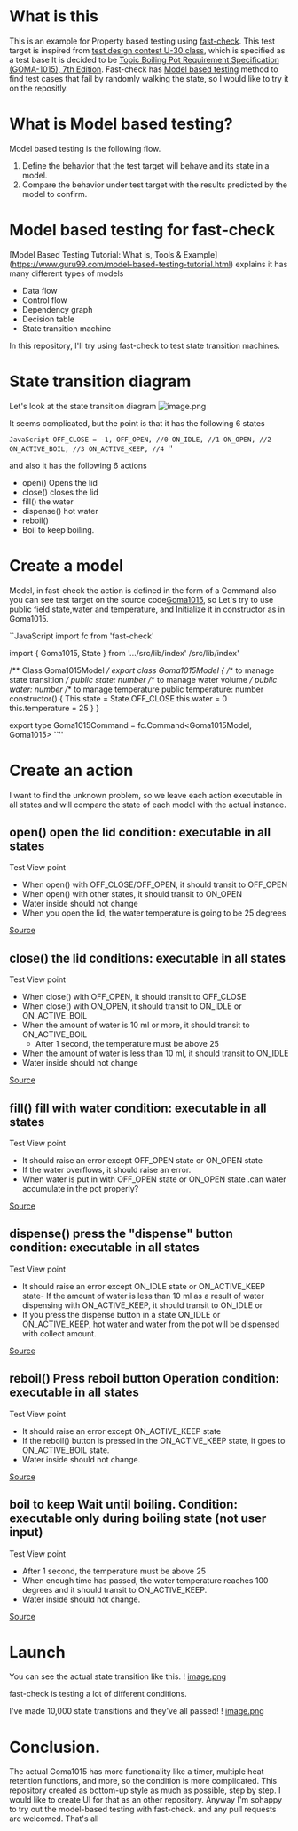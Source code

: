 # What is this
This is an example for Property based testing using [fast-check](https://github.com/dubzzz/fast-check).
This test target is inspired from [test design contest U-30 class](http://aster.or.jp/business/contest/rulebooku30.html), which is specified as a test base
It is decided to be [Topic Boiling Pot Requirement Specification (GOMA-1015), 7th Edition](http://www.sessame.jp/workinggroup/WorkingGroup2/POT_Specification.htm).
Fast-check has [Model based testing](https://www.guru99.com/model-based-testing-tutorial.html) method to find test cases that fail by randomly walking the state, so I would like to try it on the repositly.

# What is Model based testing?
Model based testing is the following flow.
1. Define the behavior that the test target will behave and its state in a model.
2. Compare the behavior under test target with the results predicted by the model to confirm.

# Model based testing for fast-check
[Model Based Testing Tutorial: What is, Tools & Example] (https://www.guru99.com/model-based-testing-tutorial.html) explains it has many different types of models

- Data flow
- Control flow
- Dependency graph
- Decision table
- State transition machine

In this repository, I'll try using fast-check to test state transition machines.

# State transition diagram
Let's look at the state transition diagram 
![image.png](https://qiita-image-store.s3.ap-northeast-1.amazonaws.com/0/1817/373dba8d-4b24-707e-478e-a3a71ab61716.png)

It seems complicated, but the point is that 
it has the following 6 states

``JavaScript
OFF_CLOSE = -1,
OFF_OPEN, //0
ON_IDLE, //1
ON_OPEN, //2
ON_ACTIVE_BOIL, //3
ON_ACTIVE_KEEP, //4
``''

and also it has the following 6 actions

- open() Opens the lid
- close() closes the lid
- fill() the water
- dispense() hot water
- reboil()
- Boil to keep boiling.


# Create a model
Model, in fast-check the action is defined in the form of a Command
also you can see test target on the source code[Goma1015](https://raw.githubusercontent.com/freddiefujiwara/goma-1015/master/src/lib/index.ts), 
so Let's try to use  public field  state,water and temperature, and
Initialize it in constructor as in Goma1015.

``JavaScript
import fc from 'fast-check'

import { Goma1015, State } from '.../src/lib/index' /src/lib/index'

/** Class Goma1015Model */
export class Goma1015Model {
  /** to manage state transition */
  public state: number
  /** to manage water volume */
  public water: number
  /** to manage temperature
  public temperature: number
  constructor() {
    This.state = State.OFF_CLOSE
    this.water = 0
    this.temperature = 25
  }
}

export type Goma1015Command = fc.Command<Goma1015Model, Goma1015>
``''

# Create an action
I want to find the unknown problem, so we leave each action executable in all states
and will compare the state of each model with the actual instance.

## open() open the lid condition: executable in all states
Test View point

- When open()  with OFF_CLOSE/OFF_OPEN, it should transit to OFF_OPEN
- When open() with other states, it should transit to ON_OPEN
- Water inside should not change 
- When you open the lid, the water temperature is going to be 25 degrees

[Source](https://raw.githubusercontent.com/freddiefujiwara/goma-1015/feature/model-based/model_based/OpenCommand.ts)
## close() the lid conditions: executable in all states
Test View point

- When close()  with OFF_OPEN, it should transit to OFF_CLOSE
- When close()  with ON_OPEN, it should transit to ON_IDLE or ON_ACTIVE_BOIL
 - When the amount of water is 10 ml or more, it should transit to ON_ACTIVE_BOIL
    - After 1 second, the temperature must be above 25
 - When the amount of water is less than 10 ml, it should transit to ON_IDLE
- Water inside should not change 

[Source](https://raw.githubusercontent.com/freddiefujiwara/goma-1015/feature/model-based/model_based/CloseCommand.ts)
## fill() fill with water condition: executable in all states
Test View point

- It should raise an error except OFF_OPEN state or ON_OPEN state
- If the water overflows, it should raise an error.
- When water is put in with OFF_OPEN state or ON_OPEN state .can water accumulate in the pot properly?

[Source](https://raw.githubusercontent.com/freddiefujiwara/goma-1015/feature/model-based/model_based/FillCommand.ts)
## dispense() press the "dispense" button condition: executable in all states
Test View point

- It should raise an error except ON_IDLE state or ON_ACTIVE_KEEP state- If the amount of water is less than 10 ml as a result of water dispensing with ON_ACTIVE_KEEP, it should transit to ON_IDLE or
- If you press the dispense button in a state ON_IDLE or ON_ACTIVE_KEEP, hot water and water from the pot will be dispensed with collect amount.

[Source](https://raw.githubusercontent.com/freddiefujiwara/goma-1015/feature/model-based/model_based/DispenseCommand.ts)
## reboil() Press reboil button Operation condition: executable in all states
Test View point

- It should raise an error except ON_ACTIVE_KEEP state
- If the reboil() button is pressed in the ON_ACTIVE_KEEP state, it goes to ON_ACTIVE_BOIL state.
- Water inside should not change.

[Source](https://raw.githubusercontent.com/freddiefujiwara/goma-1015/feature/model-based/model_based/ReboilCommand.ts)
## boil to keep Wait until boiling. Condition: executable only during boiling state (not user input)
Test View point

- After 1 second, the temperature must be above 25
- When enough time has passed, the water temperature reaches 100 degrees and it should transit to ON_ACTIVE_KEEP.
- Water inside should not change.

[Source](https://raw.githubusercontent.com/freddiefujiwara/goma-1015/feature/model-based/model_based/BoilToKeepCommand.ts)

# Launch
You can see the actual state transition like this.
! [image.png](https://qiita-image-store.s3.ap-northeast-1.amazonaws.com/0/1817/e14bacd8-11dd-124a-6b9d-dd39876a4345.png)

fast-check is testing a lot of different conditions.

I've made 10,000 state transitions and they've all passed!
! [image.png](https://qiita-image-store.s3.ap-northeast-1.amazonaws.com/0/1817/4668dd3f-2f0b-7398-9725-07f381a9d6ff.png)


# Conclusion.
The actual Goma1015 has more functionality like a timer, multiple heat retention functions, and more, so the condition is more complicated.
This repository created as bottom-up style as much as possible, step by step.
I would like to create UI for that as an other repository.
Anyway I'm sohappy to try out the model-based testing with fast-check.
and any pull requests are welcomed.
That's all
